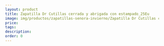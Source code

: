 ```yaml
---
layout: product
title: Zapatilla Dr Cutillas cerrada y abrigada con estampado_25Eu
image: img/productos/zapatillas-senora-invierno/Zapatilla Dr Cutillas cerrada y abrigada con estampado_25Eu.jpeg
price: 
tags: 
description: 
order: 0
---
```

